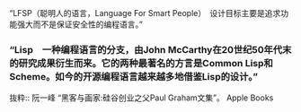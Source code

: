 “LFSP（聪明人的语言，Language For Smart People）　设计目标主要是追求功能强大而不是保证安全性的编程语言。”

### “Lisp　一种编程语言的分支，由John McCarthy在20世纪50年代末的研究成果衍生而来。它的两种最著名的方言是Common Lisp和Scheme。如今的开源编程语言越来越多地借鉴Lisp的设计。”

抜粋:: 阮一峰  “黑客与画家:硅谷创业之父Paul Graham文集”。 Apple Books  
